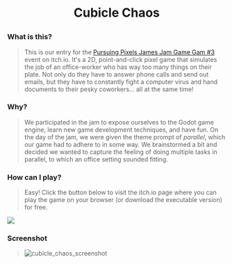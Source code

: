 # <p align="center">Cubicle Chaos</p>

### What is this?
> This is our entry for the [Pursuing Pixels James Jam Game Gam #3](https://itch.io/jam/pursuing-pixels-james-jam-game-gam-3) event on itch.io. It's a 2D, point-and-click pixel game that simulates the job of an office-worker who has way too many things on their plate. Not only do they have to answer phone calls and send out emails, but they have to constantly fight a computer virus and hand documents to their pesky coworkers... all at the same time!

### Why?
> We participated in the jam to expose ourselves to the Godot game engine, learn new game development techniques, and have fun. On the day of the jam, we were given the theme prompt of *parallel*, which our game had to adhere to in some way. We brainstormed a bit and decided we wanted to capture the feeling of doing multiple tasks in parallel, to which an office setting sounded fitting. 

### How can I play?
> Easy! Click the button below to visit the itch.io page where you can play the game on your browser (or download the executable version) for free.

<a href="https://danielastacio.itch.io/cubicle-chaos"><img src="https://img.shields.io/badge/Itch.io-FA5C5C?style=for-the-badge&logo=itchdotio&logoColor=white" /></a>

### Screenshot
> ![cubicle_chaos_screenshot](https://github.com/user-attachments/assets/ea4d0bdf-3622-4e76-b4dd-70b029e28add)
